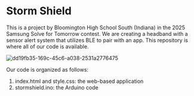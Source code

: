 # Storm Shield

This is a project by Bloomington High School South (Indiana) in the 2025 Samsung Solve for Tomorrow contest. We are creating a headband with a sensor alert system that utilizes BLE to pair with an app. This repository is where all of our code is available.

![dd19fb35-169c-45c6-a038-2531a2776475](https://github.com/user-attachments/assets/656ad355-ba23-4de4-b6c2-2878a25eef25)

Our code is organized as follows:

1. index.html and style.css: the web-based application
2. stormshield.ino: the Arduino code

